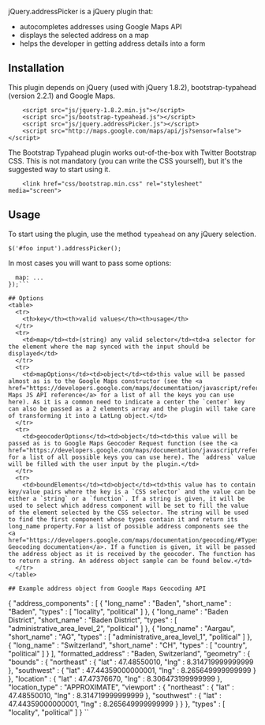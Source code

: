 jQuery.addressPicker is a jQuery plugin that:

* autocompletes addresses using Google Maps API
* displays the selected address on a map
* helps the developer in getting address details into a form


## Installation

This plugin depends on jQuery (used with jQuery 1.8.2), bootstrap-typahead (version 2.2.1) and Google Maps.
```
    <script src="js/jquery-1.8.2.min.js"></script>
    <script src="js/bootstrap-typeahead.js"></script>
    <script src="js/jquery.addressPicker.js"></script>
    <script src="http://maps.google.com/maps/api/js?sensor=false"></script>
```

The Bootstrap Typahead plugin works out-of-the-box with Twitter Bootstrap CSS. This is not mandatory (you can write the CSS yourself), but it's the suggested way to start using it.
```
    <link href="css/bootstrap.min.css" rel="stylesheet" media="screen">
```

## Usage

To start using the plugin, use the method `typeahead` on any jQuery selection.

`$('#foo input').addressPicker();`

In most cases you will want to pass some options:

```$('#foo input').addressPicker({
  map: ...
});```

## Options
<table>
  <tr>
    <th>key</th><th>valid values</th><th>usage</th>
  </tr>
  <tr>
    <td>map</td><td>(string) any valid selector</td><td>a selector for the element where the map synced with the input should be displayed</td>
  </tr>
  <tr>
    <td>mapOptions</td><td>object</td><td>this value will be passed almost as is to the Google Maps constructor (see the <a href="https://developers.google.com/maps/documentation/javascript/reference#MapOptions">Google Maps JS API reference</a> for a list of all the keys you can use here). As it is a common need to indicate a center the `center` key can also be passed as a 2 elements array and the plugin will take care of transforming it into a LatLng object.</td>
  </tr>
  <tr>
    <td>geocoderOptions</td><td>object</td><td>this value will be passed as is to Google Maps Geocoder Request function (see the <a href="https://developers.google.com/maps/documentation/javascript/reference#GeocoderRequest">reference</a> for a list of all possible keys you can use here). The `address` value will be filled with the user input by the plugin.</td>
  </tr>
  <tr>
    <td>boundElements</td><td>object</td><td>this value has to contain key/value pairs where the key is a `CSS selector` and the value can be either a `string` or a `function`. If a string is given, it will be used to select which address component will be set to fill the value of the element selected by the CSS selector. The string will be used to find the first component whose types contain it and return its long_name property.For a list of possible address components see the <a href="https://developers.google.com/maps/documentation/geocoding/#Types">Google Geocoding documentation</a>. If a function is given, it will be passed the address object as it is received by the geocoder. The function has to return a string. An address object sample can be found below.</td>
  </tr>
</table>

## Example address object from Google Maps Geocoding API
```
{
         "address_components" : [
            {
               "long_name" : "Baden",
               "short_name" : "Baden",
               "types" : [ "locality", "political" ]
            },
            {
               "long_name" : "Baden District",
               "short_name" : "Baden District",
               "types" : [ "administrative_area_level_2", "political" ]
            },
            {
               "long_name" : "Aargau",
               "short_name" : "AG",
               "types" : [ "administrative_area_level_1", "political" ]
            },
            {
               "long_name" : "Switzerland",
               "short_name" : "CH",
               "types" : [ "country", "political" ]
            }
         ],
         "formatted_address" : "Baden, Switzerland",
         "geometry" : {
            "bounds" : {
               "northeast" : {
                  "lat" : 47.48550010,
                  "lng" : 8.314719999999999
               },
               "southwest" : {
                  "lat" : 47.44359000000001,
                  "lng" : 8.265649999999999
               }
            },
            "location" : {
               "lat" : 47.47376670,
               "lng" : 8.306473199999999
            },
            "location_type" : "APPROXIMATE",
            "viewport" : {
               "northeast" : {
                  "lat" : 47.48550010,
                  "lng" : 8.314719999999999
               },
               "southwest" : {
                  "lat" : 47.44359000000001,
                  "lng" : 8.265649999999999
               }
            }
         },
         "types" : [ "locality", "political" ]
      }
``